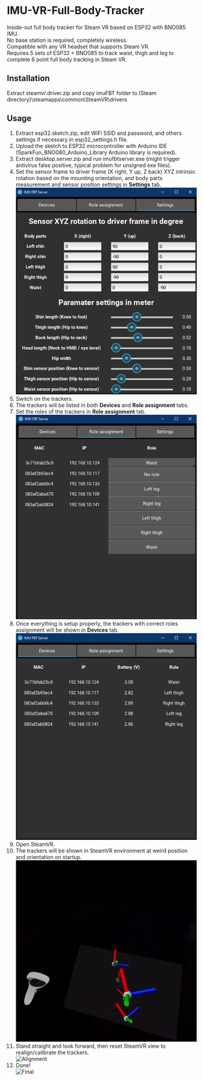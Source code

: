 # IMU-VR-Full-Body-Tracker
 Inside-out full body tracker for Steam VR based on ESP32 with BNO085 IMU.  
 No base station is required, completely wireless.  
 Compatible with any VR headset that supports Steam VR.  
 Requires 5 sets of ESP32 + BNO085 to track waist, thigh and leg to complete 6 point full body tracking in Steam VR.
 
## Installation
 Extract steamvr.driver.zip and copy imuFBT folder to (Steam directory)\steamapps\common\SteamVR\drivers  
 
## Usage
 1. Extract esp32.sketch.zip, edit WiFi SSID and password, and others settings if necessary in esp32_settings.h file.  
 2. Upload the sketch to ESP32 microcontroller with Arduino IDE (SparkFun_BNO080_Arduino_Library Arduino library is required).  
 3. Extract desktop.server.zip and run imufbtserver.exe (might trigger antivirus false positive, typical problem for unsigned exe files).  
 4. Set the sensor frame to driver frame (X right, Y up, Z back) XYZ intrinsic rotation based on the mounting orientation, and body parts measurement and sensor position settings in **Settings** tab.  
 ![Settings](media/desktop_app_settings.png)  
 5. Switch on the trackers.  
 6. The trackers will be listed in both **Devices** and **Role assignment** tabs.  
 7. Set the roles of the trackers in **Role assignment** tab.  
 ![Roles assignment](media/desktop_app_choose_role.png)  
 8. Once everything is setup properly, the trackers with correct roles assignment will be shown in **Devices** tab.  
 ![Devices](media/desktop_app_devices_list.png)  
 9. Open SteamVR.  
 10. The trackers will be shown in SteamVR environment at weird position and orientation on startup.  
 ![Before alignment](media/steamvr_sensors_not_aligned.png)  
 11. Stand straight and look forward, then reset SteamVR view to realign/calibrate the trackers.  
 ![Alignment](media/steamvr_sensors_alignment.gif)  
 12. Done!  
 ![Final](media/final_result.gif)
 
 
 